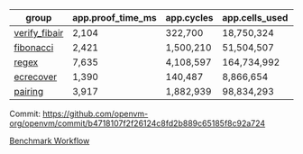 | group | app.proof_time_ms | app.cycles | app.cells_used | leaf.proof_time_ms | leaf.cycles | leaf.cells_used |
| -- | -- | -- | -- | -- | -- | -- |
| [verify_fibair](https://github.com/openvm-org/openvm/blob/benchmark-results/benchmarks-pr/2041/verify_fibair-b4718107f2f26124c8fd2b889c65185f8c92a724.md) | 2,104 |  322,700 |  18,750,324 |- | - | - |
| [fibonacci](https://github.com/openvm-org/openvm/blob/benchmark-results/benchmarks-pr/2041/fibonacci-b4718107f2f26124c8fd2b889c65185f8c92a724.md) | 2,421 |  1,500,210 |  51,504,507 |- | - | - |
| [regex](https://github.com/openvm-org/openvm/blob/benchmark-results/benchmarks-pr/2041/regex-b4718107f2f26124c8fd2b889c65185f8c92a724.md) | 7,635 |  4,108,597 |  164,734,992 |- | - | - |
| [ecrecover](https://github.com/openvm-org/openvm/blob/benchmark-results/benchmarks-pr/2041/ecrecover-b4718107f2f26124c8fd2b889c65185f8c92a724.md) | 1,390 |  140,487 |  8,866,654 |- | - | - |
| [pairing](https://github.com/openvm-org/openvm/blob/benchmark-results/benchmarks-pr/2041/pairing-b4718107f2f26124c8fd2b889c65185f8c92a724.md) | 3,917 |  1,882,939 |  98,834,293 |- | - | - |


Commit: https://github.com/openvm-org/openvm/commit/b4718107f2f26124c8fd2b889c65185f8c92a724

[Benchmark Workflow](https://github.com/openvm-org/openvm/actions/runs/17165559878)
